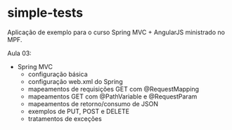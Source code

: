 # simple-tests
Aplicação de exemplo para o curso Spring MVC  + AngularJS ministrado no MPF.

Aula 03:

* Spring MVC
  * configuração básica
  * configuração web.xml do Spring
  * mapeamentos de requisições GET com @RequestMapping
  * mapeamentos GET com @PathVariable e @RequestParam
  * mapeamentos de retorno/consumo de JSON
  * exemplos de PUT, POST e DELETE
  * tratamentos de exceções


